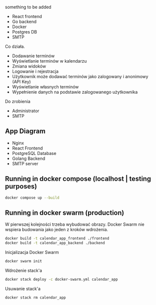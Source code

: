 something to be added

- React frontend
- Go backend
- Docker
- Postgres DB
- SMTP


Co działa.
- Dodawanie terminów
- Wyświetlanie terminów w kalendarzu
- Zmiana widoków
- Logowanie i rejestracja
- Użytkownik może dodawać terminów jako zalogowany i anonimowy (API Key)
- Wyświetlanie własnych terminów
- Wypełnienie danych na podstawie zalogowanego użytkownika

Do zrobienia
- Administrator
- SMTP

## App Diagram

- Nginx
- React Frontend
- PostgreSQL Database
- Golang Backend
- SMTP server

## Running in docker compose (localhost | testing purposes)

```bash
docker compose up --build
```

## Running in docker swarm (production)

W pierwszej kolejności trzeba wybudować obrazy. Docker Swarm nie wspiera budowania jako jeden z kroków wdrożenia.
```bash
docker build -t calendar_app_frontend ./frontend
docker build -t calendar_app_backend ./backend
```

Inicjalizacja Docker Swarm
```bash
docker swarm init
```

Wdrożenie stack'a
```bash
docker stack deploy -c docker-swarm.yml calendar_app
```

Usuwanie stack'a
```bash
docker stack rm calendar_app
```

